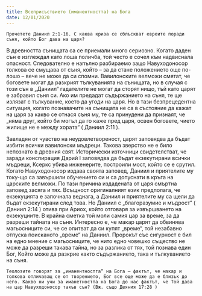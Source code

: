```yaml
---
title: Всеприсъствието (иманентността) на Бога
date: 12/01/2020
---
```


`Прочетете Даниил 2:1-16. С каква криза се сблъскват евреите поради съня, който Бог дава на царя?`

В древността сънищата са се приемали много сериозно. Когато даден сън е изглеждал като лоша поличба, той често е сочел към надвиснала опасност. Следователно е напълно разбираемо защо Навуходоносор толкова се смущава от съня, който – за да стане положението още по-лошо – вече не може да си спомни. Вавилонските велможи смятат, че боговете могат да разкрият тълкуванията на сънищата, но в случая с този сън в „Даниил“ гадателите не могат да сторят нищо, тъй като царят е забравил съня си. Ако им предадат съдържанието на съня, те ще излязат с тълкувание, което да угоди на царя. Но в тази безпрецедентна ситуация, когато познавачите на сънищата не са в състояние да кажат на царя за какво се отнася съня му, те са принудени да признаят, че „няма друг, който би могъл да го каже пред царя, освен боговете, чието жилище не е между хората“ ( Даниил 2:11 ).

Завладян от чувство на неудовлетвореност, царят заповядва да бъдат избити всички вавилонски мъдреци. Такова зверство не е било непознато в древния свят. Исторически източници свидетелстват, че заради конспирация Дарий І заповядва да бъдат екзекутирани всички мъдреци, Ксеркс убива инженерите, построили мост, който се е срутил. Когато Навуходоносор издава своята заповед, Даниил и приятелите му току-що са завършили обучението си и са допуснати в кръга на царските велможи. По тази причина издадената от царя смъртна заповед засяга и тях. Всъщност оригиналният език предполага, че екзекуцията е започнала веднага, а Даниил и приятелите му са щели да бъдат екзекутирани след това. Но Даниил с „благоразумие и мъдрост“ ( Даниил 2:14 ) отива при Ариох, който отговаря за извършването на екзекуциите. В крайна сметка той моли самия цар за време, за да разреши тайната на съня. Интересно е, че макар царят да обвинява магьосниците си, че се опитват да си купят „време“, той незабавно отпуска поисканото „време“ на Даниил. Пророкът със сигурност е бил на едно мнение с магьосниците, че нито едно човешко същество не може да разреши такава тайна, но за разлика от тях, той познава един Бог, Който може да разкрие както съдържанието, така и тълкуванието на съня.

`Теолозите говорят за „иманентността“ на Бога – фактът, че макар и толкова отличаващ се от творението, Бог все още може да е близък до него. Какво ни учи за иманетността на Бога до нас фактът, че Той дава на цар Навуходоносор такъв сън? (Вж. също Деяния 17:28 )`